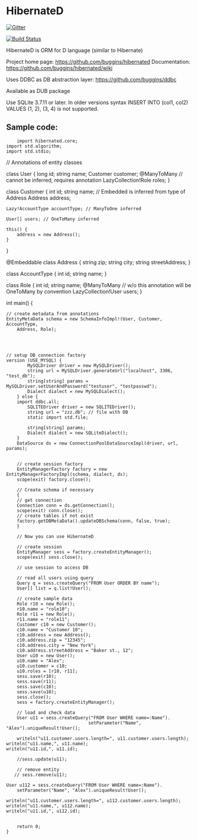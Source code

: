 HibernateD
==========

[![Gitter](https://badges.gitter.im/Join%20Chat.svg)](https://gitter.im/buggins/hibernated?utm_source=badge&utm_medium=badge&utm_campaign=pr-badge&utm_content=badge)

[![Build Status](https://travis-ci.org/buggins/hibernated.svg?branch=master)](https://travis-ci.org/buggins/hibernated)

HibernateD is ORM for D language (similar to Hibernate)

Project home page: https://github.com/buggins/hibernated
Documentation: https://github.com/buggins/hibernated/wiki

Uses DDBC as DB abstraction layer: https://github.com/buggins/ddbc

Available as DUB package

Use SQLite 3.7.11 or later. In older versions syntax INSERT INTO (col1, col2) VALUES (1, 2), (3, 4) is not supported.

Sample code:
--------------------

        import hibernated.core;
    import std.algorithm;
    import std.stdio;


// Annotations of entity classes

class User {
    long id;
    string name;
    Customer customer;
    @ManyToMany // cannot be inferred, requires annotation
    LazyCollection!Role roles;
}

class Customer {
    int id;
    string name;
    // Embedded is inferred from type of Address
    Address address;
    
    Lazy!AccountType accountType; // ManyToOne inferred
    
    User[] users; // OneToMany inferred
    
    this() {
        address = new Address();
    }
}

@Embeddable
class Address {
    string zip;
    string city;
    string streetAddress;
}

class AccountType {
    int id;
    string name;
}

class Role {
    int id;
    string name;
    @ManyToMany // w/o this annotation will be OneToMany by convention
    LazyCollection!User users;
}

int main() {
    
    // create metadata from annotations
    EntityMetaData schema = new SchemaInfoImpl!(User, Customer, AccountType, 
        Address, Role);
    
    
    
    
    // setup DB connection factory
    version (USE_MYSQL) {
            MySQLDriver driver = new MySQLDriver();
            string url = MySQLDriver.generateUrl("localhost", 3306, "test_db");
            string[string] params = MySQLDriver.setUserAndPassword("testuser", "testpasswd");
            Dialect dialect = new MySQLDialect();
        } else {
        import ddbc.all;
            SQLITEDriver driver = new SQLITEDriver();
            string url = "zzz.db"; // file with DB
            static import std.file;
           
            string[string] params;
            Dialect dialect = new SQLiteDialect();
        }
        DataSource ds = new ConnectionPoolDataSourceImpl(driver, url, params);
        

        // create session factory
        EntityManagerFactory factory = new EntityManagerFactoryImpl(schema, dialect, ds);
        scope(exit) factory.close();

        // Create schema if necessary
        {
        // get connection
        Connection conn = ds.getConnection();
        scope(exit) conn.close();
        // create tables if not exist
        factory.getDBMetaData().updateDBSchema(conn, false, true);
        }

        // Now you can use HibernateD

        // create session
        EntityManager sess = factory.createEntityManager();
        scope(exit) sess.close();

        // use session to access DB

        // read all users using query
        Query q = sess.createQuery("FROM User ORDER BY name");
        User[] list = q.list!User();

        // create sample data
        Role r10 = new Role();
        r10.name = "role10";
        Role r11 = new Role();
        r11.name = "role11";
        Customer c10 = new Customer();
        c10.name = "Customer 10";
        c10.address = new Address();
        c10.address.zip = "12345";
        c10.address.city = "New York";
        c10.address.streetAddress = "Baker st., 12";
        User u10 = new User();
        u10.name = "Alex";
        u10.customer = c10;
        u10.roles = [r10, r11];
        sess.save(r10);
        sess.save(r11);
        sess.save(c10);
        sess.save(u10);
        sess.close();
        sess = factory.createEntityManager();

        // load and check data
        User u11 = sess.createQuery("FROM User WHERE name=:Name").
                                   setParameter("Name", "Alex").uniqueResult!User();

        writeln("u11.customer.users.length=", u11.customer.users.length);
    writeln("u11.name,", u11.name);
    writeln("u11.id,", u11.id);

        //sess.update(u11);

        // remove entity
       // sess.remove(u11);

    User u112 = sess.createQuery("FROM User WHERE name=:Name").
        setParameter("Name", "Alex").uniqueResult!User();
    
    writeln("u11.customer.users.length=", u112.customer.users.length);
    writeln("u11.name,", u112.name);
    writeln("u11.id,", u112.id);

        
        return 0;
    }
